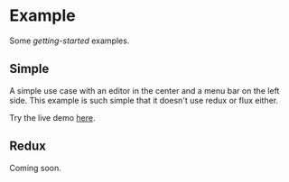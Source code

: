 # Example

Some *getting-started* examples.

## Simple

A simple use case with an editor in the center and a menu bar on the left side.
This example is such simple that it doesn't use redux or flux either.

Try the live demo [here](https://lochbrunner.github.io/react-flow-editor/simple/).

## Redux

Coming soon.